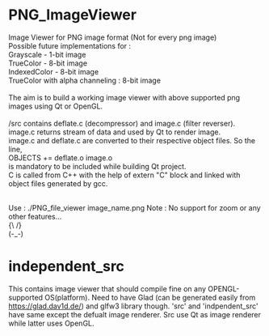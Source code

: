 # PNG_ImageViewer
Image Viewer for PNG image format (Not for every png image)<br>
Possible future implementations for : <br>
Grayscale - 1-bit image<br>
TrueColor - 8-bit image<br>
IndexedColor - 8-bit image<br>
TrueColor with alpha channeling : 8-bit image<br>
<br>
The aim is to build a working image viewer with above supported png images using Qt or OpenGL.
<br>
<br>
/src contains deflate.c (decompressor) and image.c (filter reverser).
<br>
image.c returns stream of data and used by Qt to render image.<br>
image.c and deflate.c are converted to their respective object files. So the line, <br>
OBJECTS += deflate.o image.o <br>
is mandatory to be included while building Qt project.<br>
C is called from C++ with the help of extern "C" block and linked with object files generated by gcc. <br>

<br>
Use : ./PNG_file_viewer image_name.png
Note : No support for zoom or any other features... <br>{\  /}
<br>                                                 (-_-)
<br>

# independent_src
This contains image viewer that should compile fine on any OPENGL-supported OS(platform). Need to have Glad (can be generated easily from https://glad.dav1d.de/) and glfw3 library though. 'src' and 'indpendent_src' have same except the defualt image renderer. Src use Qt as image renderer while latter uses OpenGL.

